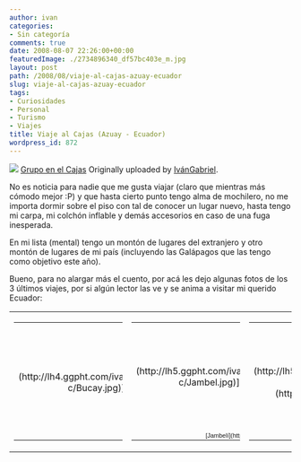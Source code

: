 ```yaml
---
author: ivan
categories:
- Sin categoría
comments: true
date: 2008-08-07 22:26:00+00:00
featuredImage: ./2734896340_df57bc403e_m.jpg
layout: post
path: /2008/08/viaje-al-cajas-azuay-ecuador
slug: viaje-al-cajas-azuay-ecuador
tags:
- Curiosidades
- Personal
- Turismo
- Viajes
title: Viaje al Cajas (Azuay - Ecuador)
wordpress_id: 872
---
```


[![](http://farm4.static.flickr.com/3096/2734896340_df57bc403e_m.jpg)](http://www.flickr.com/photos/ivangabriel/2734896340/)
[Grupo en el Cajas](http://www.flickr.com/photos/ivangabriel/2734896340/)
Originally uploaded by [IvánGabriel](http://www.flickr.com/people/ivangabriel/).

No es noticia para nadie que me gusta viajar (claro que mientras más cómodo mejor :P) y que hasta cierto punto tengo alma de mochilero, no me importa dormir sobre el piso con tal de conocer un lugar nuevo, hasta tengo mi carpa, mi colchón inflable y demás accesorios en caso de una fuga inesperada.

En mi lista (mental) tengo un montón de lugares del extranjero y otro montón de lugares de mi país (incluyendo las Galápagos que las tengo como objetivo este año).

Bueno, para no alargar más el cuento, por acá les dejo algunas fotos de los 3 últimos viajes, por si algún lector las ve y se anima a visitar mi querido Ecuador:

<table cellpadding="2" border="0" >
<tbody ><tr >

<td align="center" valign="top" >
<table style="width: 194px;" ><tbody ><tr >
<td style="background: transparent url(http://picasaweb.google.com/f/img/transparent_album_background.gif) no-repeat scroll left center; height: 194px; -moz-background-clip: -moz-initial; -moz-background-origin: -moz-initial; -moz-background-inline-policy: -moz-initial;" align="center" >[![](http://lh4.ggpht.com/ivan.campana/SHK9U137oXE/AAAAAAAAAdo/yZCrAidiDkg/s160-c/Bucay.jpg)](http://picasaweb.google.com/ivan.campana/Bucay)
</td></tr><tr >
<td style="text-align: center; font-family: arial,sans-serif; font-size: 11px;" >[Bucay](http://picasaweb.google.com/ivan.campana/Bucay)
</td></tr></tbody></table>

</td>

<td align="center" valign="top" >
<table style="width: 194px;" ><tbody ><tr >
<td style="background: transparent url(http://picasaweb.google.com/f/img/transparent_album_background.gif) no-repeat scroll left center; height: 194px; -moz-background-clip: -moz-initial; -moz-background-origin: -moz-initial; -moz-background-inline-policy: -moz-initial;" align="center" >[![](http://lh5.ggpht.com/ivan.campana/SI49uZqCuaE/AAAAAAAAAxw/EEt3PG0ljLQ/s160-c/Jambel.jpg)](http://picasaweb.google.com/ivan.campana/Jambel?authkey=uqvYZjrGR8k)
</td></tr><tr >
<td style="text-align: center; font-family: arial,sans-serif; font-size: 11px;" >[Jambelí](http://picasaweb.google.com/ivan.campana/Jambel?authkey=uqvYZjrGR8k)
</td></tr></tbody></table>

</td>

<td align="center" valign="top" >
<table style="width: 194px;" ><tbody ><tr >
<td style="background: transparent url(http://picasaweb.google.com/f/img/transparent_album_background.gif) no-repeat scroll left center; height: 194px; -moz-background-clip: -moz-initial; -moz-background-origin: -moz-initial; -moz-background-inline-policy: -moz-initial;" align="center" >[![](http://lh5.ggpht.com/ivan.campana/SJpd4AtLgzE/AAAAAAAAAwQ/-a3ZD_Cb4jw/s160-c/CuencaCajas.jpg)](http://picasaweb.google.com/ivan.campana/CuencaCajas)
</td></tr><tr >
<td style="text-align: center; font-family: arial,sans-serif; font-size: 11px;" >[Cuenca - Cajas](http://picasaweb.google.com/ivan.campana/CuencaCajas)
</td></tr></tbody></table>

</td>
</tr>
</tbody></table>